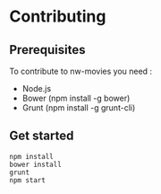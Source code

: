 Contributing
============

Prerequisites
-------------

To contribute to nw-movies you need :
* Node.js
* Bower (npm install -g bower)
* Grunt (npm install -g grunt-cli)

Get started
-----------

    npm install
    bower install
    grunt
    npm start
